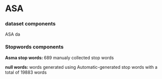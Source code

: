 # ASA

<h3>dataset components</h3>
ASA da

<h3>Stopwords components</h3>
<p><b>Asma stop words: </b>689 manualy collected stop words</p>
<p><b>null words: </b>words generated using Automatic-generated stop words with a total of 19883 words</p>
